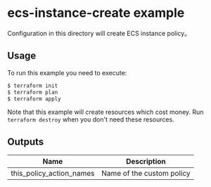 # ecs-instance-create example

Configuration in this directory will create ECS instance policy。


## Usage

To run this example you need to execute:

```bash
$ terraform init
$ terraform plan
$ terraform apply
```

Note that this example will create resources which cost money. Run `terraform destroy` when you don't need these resources.

<!-- BEGINNING OF PRE-COMMIT-TERRAFORM DOCS HOOK -->
## Outputs

| Name | Description |
|------|-------------|
| this\_policy\_action\_names | Name of the custom policy |

<!-- END OF PRE-COMMIT-TERRAFORM DOCS HOOK -->